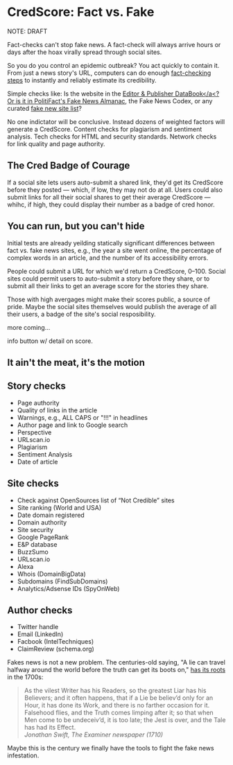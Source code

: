 # CredScore: Fact vs. Fake #
NOTE: DRAFT

Fact-checks can't stop fake news. A fact-check will always arrive hours or days after the hoax virally spread through social sites.

So you do you control an epidemic outbreak? You act quickly to contain it. From just a news story's URL, computers can do enough <a href="https://github.com/hearvox/Research/blob/master/News-Trust/news-verification-checklists.md">fact-checking steps</a> to instantly and reliably estimate its credibility.

Simple checks like: Is the website in the <a href="http://www.editorandpublisher.com/databook/data/?djoPage=search_details&djoPid=25874">Editor &amp; Publisher DataBook</a<? Or is it in <a href="https://infogram.com/politifacts-fake-news-almanac-1gew2vjdxl912nj">PolitiFact's Fake News Almanac</a>, the <a hrwef="http://www.fakenewscodex.com/">Fake News Codex</a>, or any curated <a href="https://github.com/hearvox/Research/blob/master/News-Trust/fake-news-site-lists.md">fake new site list</a>? 
  
No one indictator will be conclusive. Instead dozens of weighted factors will generate a CredScore. Content checks for plagiarism and sentiment analysis. Tech checks for HTML and security standards. Network checks for link quality and page authority.  

## The Cred Badge of Courage ##
If a social site lets users auto-submit a shared link, they'd get its CredScore before they posted — which, if low, they may not do at all. Users could also submit links for all their social shares to get their average CredScore — whihc, if high, they could display their number as a badge of cred honor.

## You can run, but you can't hide ##
Initial tests are already yeilding statically significant differences between fact vs. fake news sites, e.g., the year a site went online, the percentage of complex words in an article, and the number of its accessibility errors.




People could submit a URL for which we'd return a CredScore, 0–100. Social sites could permit users to auto-submit a story before they share, or to submit all their links to get an average score for the stories they share. 

Those with high avergages might make their scores public, a source of pride. Maybe the social sites themselves would publish the average of all their users, a badge of the site's social resposibility.

more coming...

info button w/ detail on score.

## It ain't the meat, it's the motion ##


  


## Story checks ##
* Page authority
* Quality of links in the article
* Warnings, e.g., ALL CAPS or "!!!" in headlines
* Author page and link to Google search
* Perspective
* URLscan.io
* Plagiarism
* Sentiment Analysis
* Date of article

## Site checks ##
* Check against OpenSources list of “Not Credible” sites
* Site ranking (World and USA)
* Date domain registered
* Domain authority
* Site security
* Google PageRank
* E&P database
* BuzzSumo
* URLscan.io
* Alexa
* Whois (DomainBigData)
* Subdomains (FindSubDomains)
* Analytics/Adsense IDs (SpyOnWeb)

## Author checks ##
* Twitter handle
* Email (LinkedIn)
* Facbook (IntelTechniques)
* ClaimReview (schema.org)


Fakes news is not a new problem. The centuries-old saying, "A lie can travel halfway around the world before the truth can get its boots on," <a href="https://quoteinvestigator.com/2014/07/13/truth/">has its roots</a> in the 1700s:
<blockquote>As the vilest Writer has his Readers, so the greatest Liar has his Believers; and it often happens, that if a Lie be believ’d only for an Hour, it has done its Work, and there is no farther occasion for it. Falsehood flies, and the Truth comes limping after it; so that when Men come to be undeceiv’d, it is too late; the Jest is over, and the Tale has had its Effect.<br>
<cite>Jonathan Swift, The Examiner newspaper (1710)</blockquote>
  
Maybe this is the century we finally have the tools to fight the fake news infestation.

